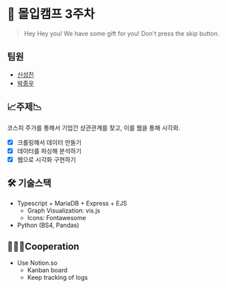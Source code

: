 # 🍺 몰입캠프 3주차
> Hey Hey you! We have some gift for you! Don't press the skip button.
## 팀원
* [신성진](https://github.com/sungjin-shin)
* [박종우](https://github.com/jjwow73)

## 📈주제📉
코스피 주가를 통해서 기업간 상관관계를 찾고, 이를 웹을 통해 시각화.

- [x] 크롤링해서 데이터 만들기
- [x] 데이터를 파싱해 분석하기
- [x] 웹으로 시각화 구현하기

## 🛠 기술스택
- Typescript + MariaDB + Express + EJS
  - Graph Visualization: vis.js
  - Icons: Fontawesome
- Python (BS4, Pandas)

## 🧑‍🤝‍🧑Cooperation
- Use Notion.so
  - Kanban board
  - Keep tracking of logs
